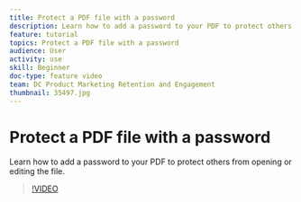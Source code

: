 ```yaml
---
title: Protect a PDF file with a password
description: Learn how to add a password to your PDF to protect others from opening or editing the file
feature: tutorial
topics: Protect a PDF file with a password
audience: User
activity: use
skill: Beginner
doc-type: feature video
team: DC Product Marketing Retention and Engagement
thumbnail: 35497.jpg
---
```


# Protect a PDF file with a password

Learn how to add a password to your PDF to protect others from opening or editing the file.

>[!VIDEO](https://video.tv.adobe.com/v/35497?hidetitle=true)
